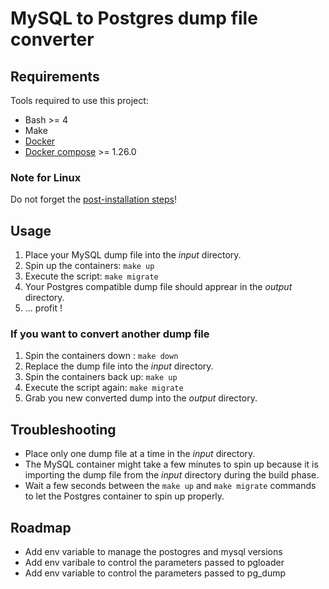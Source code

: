 # MySQL to Postgres dump file converter

## Requirements

Tools required to use this project:
* Bash >= 4
* Make
* [Docker](https://docs.docker.com/engine/install)
* [Docker compose](https://docs.docker.com/compose/install) >= 1.26.0

### Note for Linux

Do not forget the [post-installation steps](https://docs.docker.com/engine/install/linux-postinstall)!

## Usage

1. Place your MySQL dump file into the *input* directory.
2. Spin up the containers: ```make up```
3. Execute the script: ```make migrate```
4. Your Postgres compatible dump file should apprear in the *output* directory.
5. ... profit !

### If you want to convert another dump file

1. Spin the containers down : ```make down```
2. Replace the dump file into the *input* directory.
3. Spin the containers back up: ```make up```
4. Execute the script again: ```make migrate```
5. Grab you new converted dump into the *output* directory.

## Troubleshooting

* Place only one dump file at a time in the *input* directory.
* The MySQL container might take a few minutes to spin up because it is importing the dump file from the *input* directory during the build phase.
* Wait a few seconds between the ```make up``` and ```make migrate``` commands to let the Postgres container to spin up properly.

## Roadmap

* Add env variable to manage the postogres and mysql versions
* Add env varibale to control the parameters passed to pgloader
* Add env variable to control the parameters passed to pg_dump
